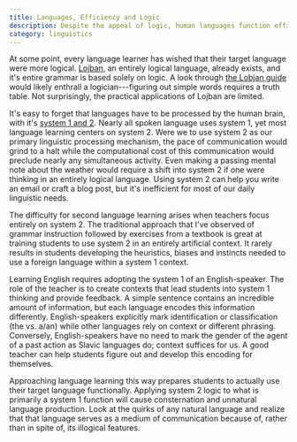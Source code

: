 ```yaml
---
title: Languages, Efficiency and Logic
description: Despite the appeal of logic, human languages function efficiently because they aren't logical
category: linguistics
---
```


At some point, every language learner has wished that their target language were more logical. [Lojban][0], an entirely logical language, already exists, and it's entire grammar is based solely on logic. A look through [the Lobjan guide][1] would likely enthrall a logician---figuring out simple words requires a truth table. Not surprisingly, the practical applications of Lojban are limited.

It's easy to forget that languages have to be processed by the human brain, with it's [system 1 and 2][2]. Nearly all spoken language uses system 1, yet most language learning centers on system 2. Were we to use system 2 as our primary linguistic processing mechanism, the pace of communication would grind to a halt while the computational cost of this communication would preclude nearly any simultaneous activity. Even making a passing mental note about the weather would require a shift into system 2 if one were thinking in an entirely logical language. Using system 2 can help you write an email or craft a blog post, but it's inefficient for most of our daily linguistic needs.

The difficulty for second language learning arises when teachers focus entirely on system 2. The traditional approach that I've observed of grammar instruction followed by exercises from a textbook is great at training students to use system 2 in an entirely artificial context. It rarely results in students developing the heuristics, biases and instincts needed to use a foreign language within a system 1 context.

Learning English requires adopting the system 1 of an English-speaker. The role of the teacher is to create contexts that lead students into system 1 thinking and provide feedback. A simple sentence contains an incredible amount of information, but each language encodes this information differently. English-speakers explicitly mark identification or classification (the vs. a/an) while other languages rely on context or different phrasing. Conversely, English-speakers have no need to mark the gender of the agent of a past action as Slavic languages do; context suffices for us. A good teacher can help students figure out and develop this encoding for themselves.

Approaching language learning this way prepares students to actually use their target language functionally. Applying system 2 logic to what is primarily a system 1 function will cause consternation and unnatural language production. Look at the quirks of any natural language and realize that that language serves as a medium of communication because of, rather than in spite of, its illogical features.

[0]: https://en.wikipedia.org/wiki/Lojban
[1]: https://mw.lojban.org/papri/How_to_say_it_in_Lojban
[2]: https://en.wikipedia.org/wiki/Dual_process_theory#Dual-process_accounts_of_reasoning
